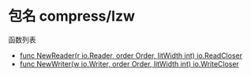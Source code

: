 ﻿# 包名 compress/lzw

函数列表

- [func NewReader(r io.Reader, order Order, litWidth int) io.ReadCloser](NewReader.md)
- [func NewWriter(w io.Writer, order Order, litWidth int) io.WriteCloser](NewWriter.md)